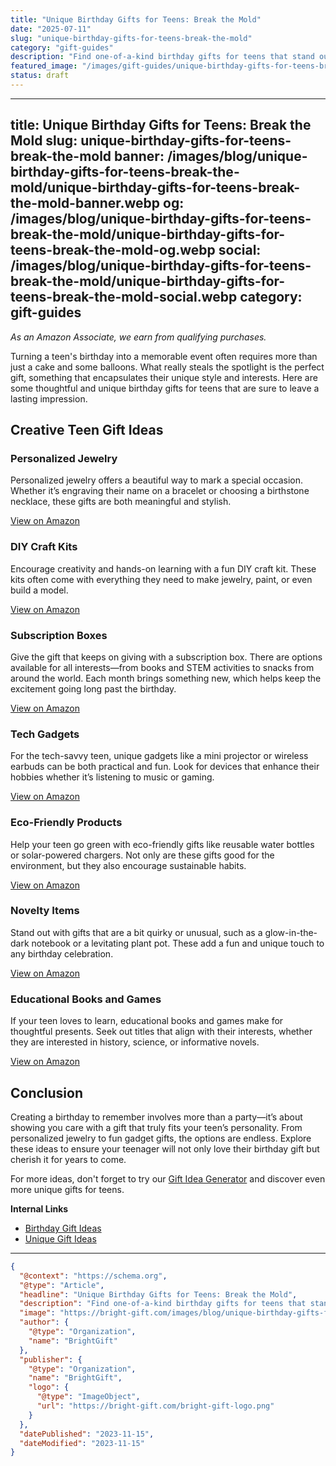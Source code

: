 ```yaml
---
title: "Unique Birthday Gifts for Teens: Break the Mold"
date: "2025-07-11"
slug: "unique-birthday-gifts-for-teens-break-the-mold"
category: "gift-guides"
description: "Find one-of-a-kind birthday gifts for teens that stand out from the crowd. Celebrate their individuality with creative ideas!"
featured_image: "/images/gift-guides/unique-birthday-gifts-for-teens-break-the-mold/banner.webp"
status: draft
---
```


---
title: Unique Birthday Gifts for Teens: Break the Mold
slug: unique-birthday-gifts-for-teens-break-the-mold
banner: /images/blog/unique-birthday-gifts-for-teens-break-the-mold/unique-birthday-gifts-for-teens-break-the-mold-banner.webp
og: /images/blog/unique-birthday-gifts-for-teens-break-the-mold/unique-birthday-gifts-for-teens-break-the-mold-og.webp
social: /images/blog/unique-birthday-gifts-for-teens-break-the-mold/unique-birthday-gifts-for-teens-break-the-mold-social.webp
category: gift-guides
---

*As an Amazon Associate, we earn from qualifying purchases.*

Turning a teen's birthday into a memorable event often requires more than just a cake and some balloons. What really steals the spotlight is the perfect gift, something that encapsulates their unique style and interests. Here are some thoughtful and unique birthday gifts for teens that are sure to leave a lasting impression.

## Creative Teen Gift Ideas

### Personalized Jewelry
Personalized jewelry offers a beautiful way to mark a special occasion. Whether it’s engraving their name on a bracelet or choosing a birthstone necklace, these gifts are both meaningful and stylish.

<a href="https://www.amazon.com/s?k=personalized+jewelry&tag=bright-gift-20" class="amazon-link" target="_blank" rel="noopener">View on Amazon</a>

### DIY Craft Kits
Encourage creativity and hands-on learning with a fun DIY craft kit. These kits often come with everything they need to make jewelry, paint, or even build a model.

<a href="https://www.amazon.com/s?k=diy+craft+kits&tag=bright-gift-20" class="amazon-link" target="_blank" rel="noopener">View on Amazon</a>

### Subscription Boxes
Give the gift that keeps on giving with a subscription box. There are options available for all interests—from books and STEM activities to snacks from around the world. Each month brings something new, which helps keep the excitement going long past the birthday.

<a href="https://www.amazon.com/s?k=subscription+boxes&tag=bright-gift-20" class="amazon-link" target="_blank" rel="noopener">View on Amazon</a>

### Tech Gadgets
For the tech-savvy teen, unique gadgets like a mini projector or wireless earbuds can be both practical and fun. Look for devices that enhance their hobbies whether it’s listening to music or gaming.

<a href="https://www.amazon.com/s?k=tech+gadgets&tag=bright-gift-20" class="amazon-link" target="_blank" rel="noopener">View on Amazon</a>

### Eco-Friendly Products
Help your teen go green with eco-friendly gifts like reusable water bottles or solar-powered chargers. Not only are these gifts good for the environment, but they also encourage sustainable habits.

<a href="https://www.amazon.com/s?k=eco+friendly+products&tag=bright-gift-20" class="amazon-link" target="_blank" rel="noopener">View on Amazon</a>

### Novelty Items
Stand out with gifts that are a bit quirky or unusual, such as a glow-in-the-dark notebook or a levitating plant pot. These add a fun and unique touch to any birthday celebration.

<a href="https://www.amazon.com/s?k=novelty+items&tag=bright-gift-20" class="amazon-link" target="_blank" rel="noopener">View on Amazon</a>

### Educational Books and Games
If your teen loves to learn, educational books and games make for thoughtful presents. Seek out titles that align with their interests, whether they are interested in history, science, or informative novels.

<a href="https://www.amazon.com/s?k=educational+books+and+games&tag=bright-gift-20" class="amazon-link" target="_blank" rel="noopener">View on Amazon</a>

## Conclusion
Creating a birthday to remember involves more than a party—it’s about showing you care with a gift that truly fits your teen’s personality. From personalized jewelry to fun gadget gifts, the options are endless. Explore these ideas to ensure your teenager will not only love their birthday gift but cherish it for years to come.

For more ideas, don't forget to try our [Gift Idea Generator](https://bright-gift.com) and discover even more unique gifts for teens.

**Internal Links**
- [Birthday Gift Ideas](https://bright-gift.com/blog/birthday-gift-ideas)
- [Unique Gift Ideas](https://bright-gift.com/blog/unique-gift-ideas)

---

```json
{
  "@context": "https://schema.org",
  "@type": "Article",
  "headline": "Unique Birthday Gifts for Teens: Break the Mold",
  "description": "Find one-of-a-kind birthday gifts for teens that stand out from the crowd. Celebrate their individuality with creative ideas!",
  "image": "https://bright-gift.com/images/blog/unique-birthday-gifts-for-teens-break-the-mold/unique-birthday-gifts-for-teens-break-the-mold-banner.webp",
  "author": {
    "@type": "Organization",
    "name": "BrightGift"
  },
  "publisher": {
    "@type": "Organization",
    "name": "BrightGift",
    "logo": {
      "@type": "ImageObject",
      "url": "https://bright-gift.com/bright-gift-logo.png"
    }
  },
  "datePublished": "2023-11-15",
  "dateModified": "2023-11-15"
}
```
